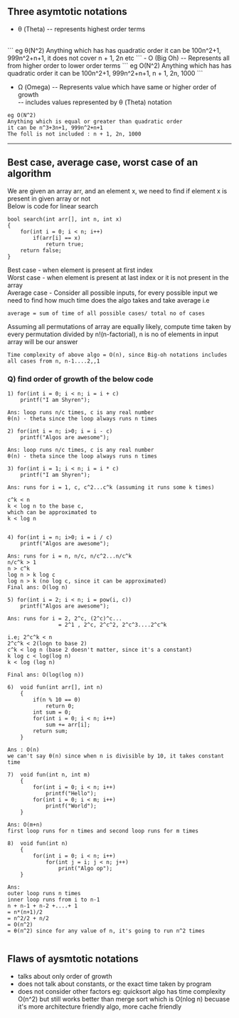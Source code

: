 ## Three asymtotic notations 
-  θ (Theta)
-- represents highest order terms 
<br>
```
eg θ(N^2) 
Anything which has has quadratic order
it can be 100n^2+1, 999n^2+n+1, 
it does not cover n + 1, 2n etc
```
-  O (Big Oh)
-- Represents all from higher order to lower order terms 
```
eg O(N^2) 
Anything which has has quadratic order
it can be 100n^2+1, 999n^2+n+1, n + 1, 2n, 1000
```

- Ω (Omega)
-- Represents value which have same or higher order of growth <br>
-- includes values represented by θ (Theta) notation
```
eg O(N^2) 
Anything which is equal or greater than quadratic order
it can be n^3+3n+1, 999n^2+n+1
The foll is not included : n + 1, 2n, 1000
```

<hr>

## Best case, average case, worst case of an algorithm

We are given an array arr, and an element x, we need to find if element x is present in given array or not
<br>
Below is code for linear search

```
bool search(int arr[], int n, int x)
{
    for(int i = 0; i < n; i++)
        if(arr[i] == x)
            return true;
    return false;
}
```
Best case -  when element is present at first index <br>
Worst case - when element is present at last index or it is not present in the array <br>
Average case - Consider all possible inputs, for every possible input we need to find how much time does the algo takes and take average i.e 

```
average = sum of time of all possible cases/ total no of cases 
```

Assuming all permutations of array are equally likely, 
compute time taken by every permutation divided by n!(n-factorial), n is no of elements in input array will be our answer 

```
Time complexity of above algo = O(n), since Big-oh notations includes all cases from n, n-1....2,,1
```
 
### Q) find order of growth of the below code

```
1) for(int i = 0; i < n; i = i + c)
    printf("I am Shyren");

Ans: loop runs n/c times, c is any real number
θ(n) - theta since the loop always runs n times

2) for(int i = n; i>0; i = i - c)
    printf("Algos are awesome");

Ans: loop runs n/c times, c is any real number
θ(n) - theta since the loop always runs n times

3) for(int i = 1; i < n; i = i * c)
    printf("I am Shyren");

Ans: runs for i = 1, c, c^2...c^k (assuming it runs some k times)

c^k < n
k < log n to the base c, 
which can be approximated to
k < log n 


4) for(int i = n; i>0; i = i / c)
    printf("Algos are awesome");

Ans: runs for i = n, n/c, n/c^2...n/c^k
n/c^k > 1
n > c^k
log n > k log c
log n > k (no log c, since it can be approximated) 
Final ans: O(log n)

5) for(int i = 2; i < n; i = pow(i, c))
    printf("Algos are awesome");

Ans: runs for i = 2, 2^c, (2^c)^c... 
                = 2^1 , 2^c, 2^c^2, 2^c^3....2^c^k

i.e; 2^c^k < n 
2^c^k < 2(logn to base 2)
c^k < log n (base 2 doesn't matter, since it's a constant)
k log c < log(log n) 
k < log (log n)

Final ans: O(log(log n))

6)  void fun(int arr[], int n)
    {
        if(n % 10 == 0)
            return 0;
        int sum = 0;
        for(int i = 0; i < n; i++)
            sum += arr[i];
        return sum; 
    }   

Ans : O(n) 
we can't say θ(n) since when n is divisible by 10, it takes constant time 

7)  void fun(int n, int m)
    {
        for(int i = 0; i < n; i++)
            printf("Hello");
        for(int i = 0; i < m; i++)
            printf("World");
    }

Ans: O(m+n) 
first loop runs for n times and second loop runs for m times 

8)  void fun(int n)
    {
        for(int i = 0; i < n; i++)
            for(int j = i; j < n; j++)
                print("Algo op");
    }

Ans: 
outer loop runs n times
inner loop runs from i to n-1
n + n-1 + n-2 +....+ 1
= n*(n+1)/2
= n^2/2 + n/2
= O(n^2)
= θ(n^2) since for any value of n, it's going to run n^2 times 


```

## Flaws of aysmtotic notations 
- talks about only order of growth
- does not talk about constants, or the exact time taken by program 
- does not consider other factors 
eg: quicksort algo has time complexity O(n^2) but still works better than merge sort which is O(nlog n) becuase it's more architecture friendly algo, more cache friendly 